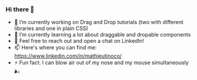 ### Hi there 👋


- 🔭 I’m currently working on Drag and Drop tutorials (two with different libraries and one in plain CSS) 
- 🌱 I’m currently learning a lot about draggable and dropable components
- 💬 Feel free to reach out and open a chat on LinkedIn!
- 📫 Here's where you can find me: https://www.linkedin.com/in/mathieutinoco/
- ⚡ Fun fact: I can blow air out of my nose and my mouse simultaneously 🌬️

<!--
- 🌱 I’m currently learning a lot about maps and CSS animations
- 🔭 I’m currently working on a relationship map project whose main goal is to animate people's location through years.
- 👯 I’m looking to collaborate on ...
- 💬 Ask me about ...

**Mathinoc/Mathinoc** is a ✨ _special_ ✨ repository because its `README.md` (this file) appears on your GitHub profile.
-->
